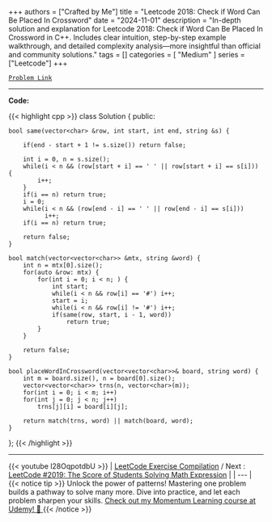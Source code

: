 
+++
authors = ["Crafted by Me"]
title = "Leetcode 2018: Check if Word Can Be Placed In Crossword"
date = "2024-11-01"
description = "In-depth solution and explanation for Leetcode 2018: Check if Word Can Be Placed In Crossword in C++. Includes clear intuition, step-by-step example walkthrough, and detailed complexity analysis—more insightful than official and community solutions."
tags = []
categories = [
    "Medium"
]
series = ["Leetcode"]
+++



[`Problem Link`](https://leetcode.com/problems/check-if-word-can-be-placed-in-crossword/description/)

---

**Code:**

{{< highlight cpp >}}
class Solution {
public:
    
    bool same(vector<char> &row, int start, int end, string &s) {
        
        if(end - start + 1 != s.size()) return false;
        
        int i = 0, n = s.size();
        while(i < n && (row[start + i] == ' ' || row[start + i] == s[i])) {
            i++;
        }
        if(i == n) return true;
        i = 0;
        while(i < n && (row[end - i] == ' ' || row[end - i] == s[i]))
              i++;
        if(i == n) return true;             
             
        return false;
    }
    
    bool match(vector<vector<char>> &mtx, string &word) {
        int n = mtx[0].size();
        for(auto &row: mtx) {
            for(int i = 0; i < n; ) {
                int start;
                while(i < n && row[i] == '#') i++;
                start = i;
                while(i < n && row[i] != '#') i++;
                if(same(row, start, i - 1, word))
                    return true;
            }
        }

        return false;
    }
    
    bool placeWordInCrossword(vector<vector<char>>& board, string word) {
        int m = board.size(), n = board[0].size();
        vector<vector<char>> trns(n, vector<char>(m));
        for(int i = 0; i < m; i++)
        for(int j = 0; j < n; j++)
            trns[j][i] = board[i][j];
        
        return match(trns, word) || match(board, word);
    }
};
{{< /highlight >}}


---
{{< youtube l28OqpotdbU >}}
| [LeetCode Exercise Compilation](https://grid47.xyz/leetcode/) / Next : [LeetCode #2019: The Score of Students Solving Math Expression](https://grid47.xyz/posts/leetcode_2019) |
| --- |
{{< notice tip >}}
Unlock the power of patterns! Mastering one problem builds a pathway to solve many more. Dive into practice, and let each problem sharpen your skills. [Check out my Momentum Learning course at Udemy! 🚀 ](https://www.udemy.com/course/algorithms-and-data-structures-in-cpp/)
{{< /notice >}}

